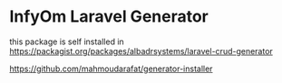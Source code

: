 
InfyOm Laravel Generator
==========================

this package is self installed in https://packagist.org/packages/albadrsystems/laravel-crud-generator

https://github.com/mahmoudarafat/generator-installer
